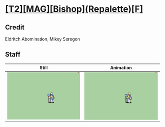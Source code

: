 # [\[T2\]\[MAG\]\[Bishop\]\(Repalette\)\[F\]](../)

## Credit

Eldritch Abomination, Mikey Seregon
	
## Staff

| Still | Animation |
| :---: | :-------: |
| ![Staff still](./Staff_000.png) | ![Staff animation](./Staff.gif) |
